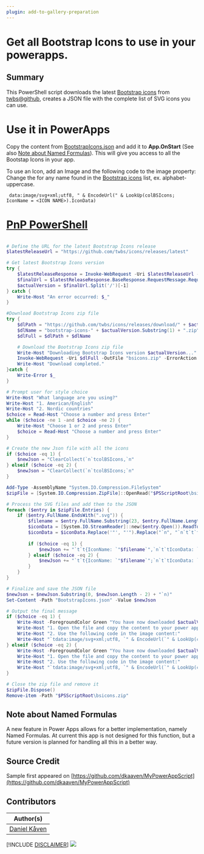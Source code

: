 ```yaml
---
plugin: add-to-gallery-preparation
---
```


# Get all Bootstrap Icons to use in your powerapps.

## Summary

This PowerShell script downloads the latest [Bootstrap icons](https://icons.getbootstrap.com/) from [twbs@github](https://github.com/twbs/icons/releases/latest), creates a JSON file with the complete list of SVG icons you can use.

# Use it in PowerApps
Copy the content from [BootstrapIcons.json](BootstrapIcons.json) and add it to **App.OnStart** (See also [Note about Named Formulas](#NoteaboutNamedFormulas)).
This will give you access to all the Bootstap Icons in your app.

To use an Icon, add an Image and the following code to the image property:
Change the <ICON NAME> for any name found in the [Bootstrap icons](https://icons.getbootstrap.com/) list, ex. alphabet-uppercase.


```
 data:image/svg+xml;utf8, " & EncodeUrl(" & LookUp(colBSIcons; IconName = <ICON NAME>).IconData)
```


# [PnP PowerShell](#tab/pnpps)

```powershell

# Define the URL for the latest Bootstrap Icons release
$latestReleaseUrl = "https://github.com/twbs/icons/releases/latest"

# Get latest Bootstrap Icons version
try {
    $latestReleaseResponse = Invoke-WebRequest -Uri $latestReleaseUrl -ErrorAction Stop
    $finalUrl = $latestReleaseResponse.BaseResponse.RequestMessage.RequestUri.AbsoluteUri
    $actualVersion = $finalUrl.Split('/')[-1]
} catch {
    Write-Host "An error occurred: $_"
}

#Download Bootstrap Icons zip file
try {
    $dlPath = "https://github.com/twbs/icons/releases/download/" + $actualVersion + "/"
    $dlName = "bootstrap-icons-" + $actualVersion.Substring(1) + ".zip"
    $dlFull = $dlPath + $dlName

    # Download the Bootstrap Icons zip file
    Write-Host "Downloading Bootstrap Icons version $actualVersion..."
    Invoke-WebRequest -Uri $dlFull -OutFile "bsicons.zip" -ErrorAction Stop
    Write-Host "Download completed."
}catch {
    Write-Error $_
}

# Prompt user for style choice
Write-Host "What language are you using?"
Write-Host "1. American/English"
Write-Host "2. Nordic countries"
$choice = Read-Host "Choose a number and press Enter"
while ($choice -ne 1 -and $choice -ne 2) {
    Write-Host "Choose 1 or 2 and press Enter"
    $choice = Read-Host "Choose a number and press Enter"
}

# Create the new Json file with all the icons
if ($choice -eq 1) {
    $newJson = "ClearCollect(`n`tcolBSIcons,`n"
} elseif ($choice -eq 2) {
    $newJson = "ClearCollect(`n`tcolBSIcons;`n"
}

Add-Type -AssemblyName "System.IO.Compression.FileSystem"
$zipFile = [System.IO.Compression.ZipFile]::OpenRead("$PSScriptRoot\bsicons.zip")

# Process the SVG files and add them to the JSON
foreach ($entry in $zipFile.Entries) {
    if ($entry.FullName.EndsWith(".svg")) {
        $filename = $entry.FullName.Substring(23, $entry.FullName.Length - 27)
        $iconData = [System.IO.StreamReader]::new($entry.Open()).ReadToEnd()
        $iconData = $iconData.Replace('"', "'").Replace("`n", "`n`t`t`t")
        
        if ($choice -eq 1) {
            $newJson += "`t`t{IconName: `"$filename`",`n`t`tIconData: `"$iconData`t`"},`n"
        } elseif ($choice -eq 2) {
            $newJson += "`t`t{IconName: `"$filename`";`n`t`tIconData: `"$iconData`t`"};`n"
        }
    }
}

# Finalize and save the JSON file
$newJson = $newJson.Substring(0, $newJson.Length - 2) + "`n)"
Set-Content -Path "BootstrapIcons.json" -Value $newJson

# Output the final message
if ($choice -eq 1) {
    Write-Host -ForegroundColor Green "You have now downloaded $actualVersion of Bootstrap Icons and it's saved in the BootstrapIcons.json."
    Write-Host "1. Open the file and copy the content to your power app in the OnStart field of the App."
    Write-Host "2. Use the following code in the image content:"
    Write-Host "`tdata:image/svg+xml;utf8, `" & EncodeUrl(`" & LookUp(colBSIcons, IconName = `<ICON NAME ex. grid-3x3-gap-fill>`).IconData)"
} elseif ($choice -eq 2) {
    Write-Host -ForegroundColor Green "You have now downloaded $actualVersion of Bootstrap Icons and it's saved in the BootstrapIcons.json."
    Write-Host "1. Open the file and copy the content to your power app in the OnStart field of the App."
    Write-Host "2. Use the following code in the image content:"
    Write-Host "`tdata:image/svg+xml;utf8, `" & EncodeUrl(`" & LookUp(colBSIcons; IconName = `<ICON NAME ex. grid-3x3-gap-fill>`).IconData)"
}

# Close the zip file and remove it
$zipFile.Dispose()
Remove-item -Path "$PSScriptRoot\bsicons.zip"

```

## Note about Named Formulas
A new feature in Power Apps allows for a better implementation, namely Named Formulas. At current this app is not designed for this function, but a future version is planned for handling all this in a better way.


## Source Credit

Sample first appeared on [https://github.com/dkaaven/MyPowerAppScript](https://github.com/dkaaven/MyPowerAppScript)

## Contributors

| Author(s) |
|-----------|
| [Daniel Kåven](https://github.com/dkaaven)|


[!INCLUDE [DISCLAIMER](../../docfx/includes/DISCLAIMER.md)]
<img src="https://m365-visitor-stats.azurewebsites.net/script-samples/scripts/template-script-submission" aria-hidden="true" />